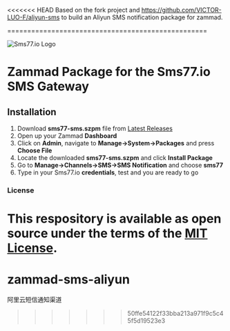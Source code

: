 <<<<<<< HEAD
Based on the fork project and https://github.com/VICTOR-LUO-F/aliyun-sms to build an Aliyun SMS notification package for zammad.

==================================================

![Sms77.io Logo](https://www.sms77.io/wp-content/uploads/2019/07/sms77-Logo-400x79.png "sms77")

# Zammad Package for the Sms77.io SMS Gateway

## Installation

1. Download **sms77-sms.szpm** file from [Latest Releases](https://github.com/sms77io/zammad/releases/latest "Latest Releases")
2. Open up your Zammad **Dashboard**
2. Click on **Admin**, navigate to **Manage->System->Packages** and press **Choose File**
3. Locate the downloaded **sms77-sms.szpm** and click **Install Package**
4. Go to **Manage->Channels->SMS->SMS Notification** and choose **sms77**
5. Type in your Sms77.io **credentials**, test and you are ready to go

### License

This respository is available as open source under the terms of the [MIT License](https://opensource.org/licenses/MIT).
=======
# zammad-sms-aliyun

阿里云短信通知渠道
>>>>>>> 50ffe54122f33bba213a971f9c5c45f5d19523e3
